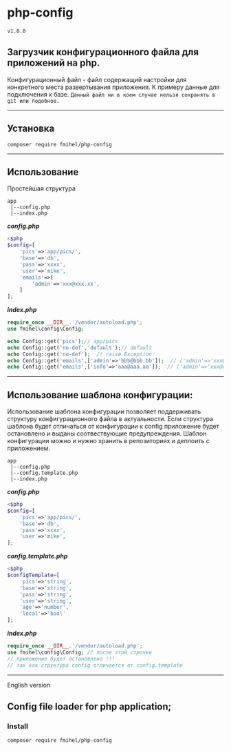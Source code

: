 # php-config 
``v1.0.0``

## Загрузчик конфигурационного файла для приложений на php.

Конфигурационный файл - файл содержащий настройки для конкретного места развертывания приложения.
К примеру данные для подключения к базе. ``Данный файл ни в коем случае нельзя сохранять в git или подобное.``

---
## Установка
```composer require fmihel/php-config```

---
## Использование
Простейшая структура
```
app
 |--config.php
 |--index.php

```
___config.php___
```php
<$php
$config=[
    'pics'=>'app/pics/',
    'base'=>'db',
    'pass'=>'xxxx',
    'user'=>'mike',
    'emails'=>[
        'admin'=>'xxx@xxx.xx',
    ]
];
```
___index.php___
```php
require_once __DIR__.'/vendor/autoload.php';
use fmihel\config\Config;

echo Config::get('pics');// app/pics
echo Config::get('no-def','default');// default
echo Config::get('no-def');  // raise Exception  
echo Config::get('emails',['admin'=>'bbb@bbb.bb']);  // ['admin'=>'xxx@xxx.xx']
echo Config::get('emails',['info'=>'aaa@aaa.aa']);  // ['admin'=>'xxx@xxx.xx','info'=>'aaa@aaa.aa']
```
---
## Использование шаблона конфигурации:
Использование шаблона конфигурации позволяет поддерживать структуру конфигурационного файла в актуальности. Если структура шаблона будет отличаться от конфигурации к config приложение будет остановлено и выданы соотвествующие предупреждения. Шаблон конфигурации можно и нужно хранить в репозиториях и деплоить с приложением.
```
app
 |--config.php
 |--config.template.php
 |--index.php

```
___config.php___
```php
<$php
$config=[
    'pics'=>'app/pics/',
    'base'=>'db',
    'pass'=>'xxxx',
    'user'=>'mike',
];
```
___config.template.php___
```php
<$php
$configTemplate=[
    'pics'=>'string',
    'base'=>'string',
    'pass'=>'string',
    'user'=>'string',
    'age'=>'number',
    'local'=>'bool'
];
```
___index.php___
```php
require_once __DIR__.'/vendor/autoload.php';
use fmihel\config\Config; // после этой строчке
// приложение будет остановлено !!!
// так как структура config отличается от config.template

```
---
English version
## Config file loader for php application;
### Install
```composer require fmihel/php-config```
